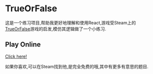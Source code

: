 # TrueOrFalse

[](./img/demo.PNG)
这是一个练习项目,帮助我更好地理解和使用React,游戏受Steam上的[TrueOrFalse](http://store.steampowered.com/app/521340/)游戏的启发,模仿其逻辑做了一个小练习.

## Play Online

[Click here!](rssme.top/TrueOrFalse)

如果你喜欢,可以在Steam找到他,是完全免费的哦,其中有更多有意思的题目.
